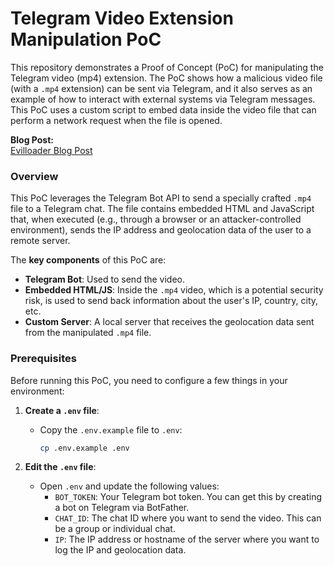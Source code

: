 # Telegram Video Extension Manipulation PoC

This repository demonstrates a Proof of Concept (PoC) for manipulating the Telegram video (mp4) extension. The PoC shows how a malicious video file (with a `.mp4` extension) can be sent via Telegram, and it also serves as an example of how to interact with external systems via Telegram messages. This PoC uses a custom script to embed data inside the video file that can perform a network request when the file is opened.

**Blog Post:**  
[Evilloader Blog Post](https://cti.monster/blog/2025/03/04/evilloader.html)

### Overview

This PoC leverages the Telegram Bot API to send a specially crafted `.mp4` file to a Telegram chat. The file contains embedded HTML and JavaScript that, when executed (e.g., through a browser or an attacker-controlled environment), sends the IP address and geolocation data of the user to a remote server.

The **key components** of this PoC are:

- **Telegram Bot**: Used to send the video.
- **Embedded HTML/JS**: Inside the `.mp4` video, which is a potential security risk, is used to send back information about the user's IP, country, city, etc.
- **Custom Server**: A local server that receives the geolocation data sent from the manipulated `.mp4` file.

### Prerequisites

Before running this PoC, you need to configure a few things in your environment:

1. **Create a `.env` file**:
   - Copy the `.env.example` file to `.env`:
     ```bash
     cp .env.example .env
     ```

2. **Edit the `.env` file**:
   - Open `.env` and update the following values:
     - `BOT_TOKEN`: Your Telegram bot token. You can get this by creating a bot on Telegram via BotFather.
     - `CHAT_ID`: The chat ID where you want to send the video. This can be a group or individual chat.
     - `IP`: The IP address or hostname of the server where you want to log the IP and geolocation data.

    ```

